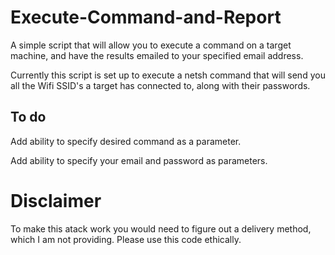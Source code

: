 # Execute-Command-and-Report

A simple script that will allow you to execute a command on a target machine, and have the results emailed to your specified email address.

Currently this script is set up to execute a netsh command that will send you all the Wifi SSID's a target has connected to, along with their passwords.

## To do

Add ability to specify desired command as a parameter.

Add ability to specify your email and password as parameters.

# Disclaimer

To make this atack work you would need to figure out a delivery method, which I am not providing. Please use this code ethically. 
